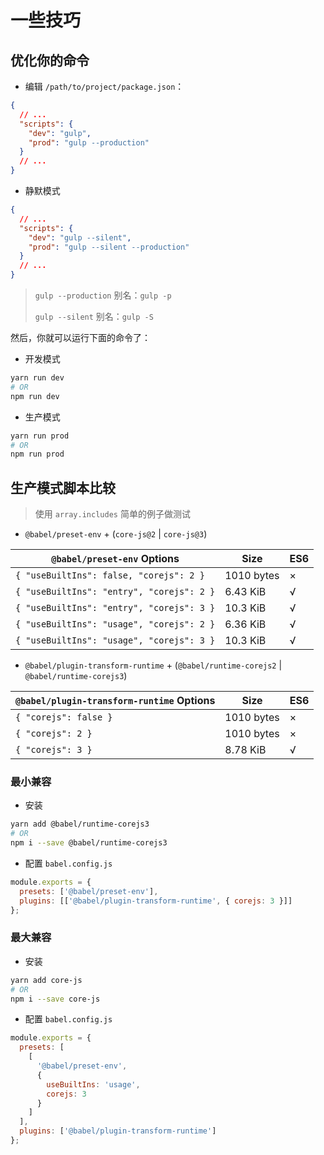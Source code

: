 # 一些技巧

## 优化你的命令

- 编辑 `/path/to/project/package.json`：

```json
{
  // ...
  "scripts": {
    "dev": "gulp",
    "prod": "gulp --production"
  }
  // ...
}
```

- 静默模式

```json
{
  // ...
  "scripts": {
    "dev": "gulp --silent",
    "prod": "gulp --silent --production"
  }
  // ...
}
```

> `gulp --production` 别名：`gulp -p`
>
> `gulp --silent` 别名：`gulp -S`

然后，你就可以运行下面的命令了：

- 开发模式

```sh
yarn run dev
# OR
npm run dev
```

- 生产模式

```sh
yarn run prod
# OR
npm run prod
```

## 生产模式脚本比较

> 使用 `array.includes` 简单的例子做测试

- `@babel/preset-env` + (`core-js@2` | `core-js@3`)

| `@babel/preset-env` Options               | Size       | ES6 |
| ----------------------------------------- | ---------- | --- |
| `{ "useBuiltIns": false, "corejs": 2 }`   | 1010 bytes | ×   |
| `{ "useBuiltIns": "entry", "corejs": 2 }` | 6.43 KiB   | √   |
| `{ "useBuiltIns": "entry", "corejs": 3 }` | 10.3 KiB   | √   |
| `{ "useBuiltIns": "usage", "corejs": 2 }` | 6.36 KiB   | √   |
| `{ "useBuiltIns": "usage", "corejs": 3 }` | 10.3 KiB   | √   |

- `@babel/plugin-transform-runtime` + (`@babel/runtime-corejs2` | `@babel/runtime-corejs3`)

| `@babel/plugin-transform-runtime` Options | Size       | ES6 |
| ----------------------------------------- | ---------- | --- |
| `{ "corejs": false }`                     | 1010 bytes | ×   |
| `{ "corejs": 2 }`                         | 1010 bytes | ×   |
| `{ "corejs": 3 }`                         | 8.78 KiB   | √   |

### 最小兼容

- 安装

```sh
yarn add @babel/runtime-corejs3
# OR
npm i --save @babel/runtime-corejs3
```

- 配置 `babel.config.js`

```js
module.exports = {
  presets: ['@babel/preset-env'],
  plugins: [['@babel/plugin-transform-runtime', { corejs: 3 }]]
};
```

### 最大兼容

- 安装

```sh
yarn add core-js
# OR
npm i --save core-js
```

- 配置 `babel.config.js`

```js
module.exports = {
  presets: [
    [
      '@babel/preset-env',
      {
        useBuiltIns: 'usage',
        corejs: 3
      }
    ]
  ],
  plugins: ['@babel/plugin-transform-runtime']
};
```
